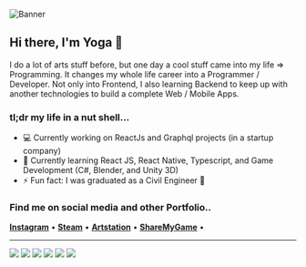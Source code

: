 ![Banner](https://i.ibb.co/Nr8yYjM/github-Banner2-01.png)

## Hi there, I'm Yoga 👋
I do a lot of arts stuff before, but one day a cool stuff came into my life => Programming. It changes my whole life career into a Programmer / Developer. Not only into Frontend, I also learning Backend to keep up with another technologies to build a complete Web / Mobile Apps.
<br>
### tl;dr my life in a nut shell...
- 💻 Currently working on ReactJs and Graphql projects (in a startup company)
- 🚀 Currently learning React JS, React Native, Typescript, and Game Development (C#, Blender, and Unity 3D)
- ⚡ Fun fact: I was graduated as a Civil Engineer 👷
  
### Find me on social media and other Portfolio..
<span><b>[Instagram](http://instagram.com/tyogautomo)</b> • </span>
<span><b>[Steam](https://steamcommunity.com/id/tyogautomo/)</b> • </span>
<span><b>[Artstation](https://www.artstation.com/tyogautomo)</b> • </span>
<span><b>[ShareMyGame](https://sharemygame.com/@tyogautomo)</b> • </span>
<hr/>

![](https://img.shields.io/badge/Lib-React-informational?style=plastic&logo=react&logoColor=white&color=5FD9FB)
![](https://img.shields.io/badge/Lib-ReactNative-informational?style=plastic&logo=react&logoColor=white&color=5FD9FB)
![](https://img.shields.io/badge/Lang-Typescript-informational?style=plastic&logo=typescript&logoColor=white&color=27609E)
![](https://img.shields.io/badge/Framework-Express-informational?style=plastic&logo=express&logoColor=white&color=FCDC00)
![](https://img.shields.io/badge/DB-MongoDB-informational?style=plastic&logo=mongodb&logoColor=white&color=73AA63)
![](https://img.shields.io/badge/DB-PostgreSQL-informational?style=plastic&logo=postgresql&logoColor=white&color=336791)

<!--
**tyogautomo/tyogautomo** is a ✨ _special_ ✨ repository because its `README.md` (this file) appears on your GitHub profile.

Here are some ideas to get you started:

- 🔭 I’m currently working on ...
- 🌱 I’m currently learning ...
- 👯 I’m looking to collaborate on ...
- 🤔 I’m looking for help with ...
- 💬 Ask me about ...
- 📫 How to reach me: ...
- 😄 Pronouns: ...
- ⚡ Fun fact: ....a
-->
